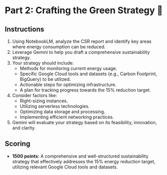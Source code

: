 # Part 2: Crafting the Green Strategy 🌿

## Instructions

1.  Using NotebookLM, analyze the CSR report and identify key areas where energy consumption can be reduced.
2.  Leverage Gemini to help you draft a comprehensive sustainability strategy.
3.  Your strategy should include:
    * Methods for monitoring current energy usage.
    * Specific Google Cloud tools and datasets (e.g., Carbon Footprint, BigQuery) to be utilized.
    * Actionable steps for optimizing infrastructure.
    * A plan for tracking progress towards the 15% reduction target.
4.  Consider factors like:
    * Right-sizing instances.
    * Utilizing serverless technologies.
    * Optimizing data storage and processing.
    * Implementing efficient networking practices.
5.  Gemini will evaluate your strategy based on its feasibility, innovation, and clarity.

## Scoring

* **1500 points:** A comprehensive and well-structured sustainability strategy that effectively addresses the 15% energy reduction target, utilizing relevant Google Cloud tools and datasets.